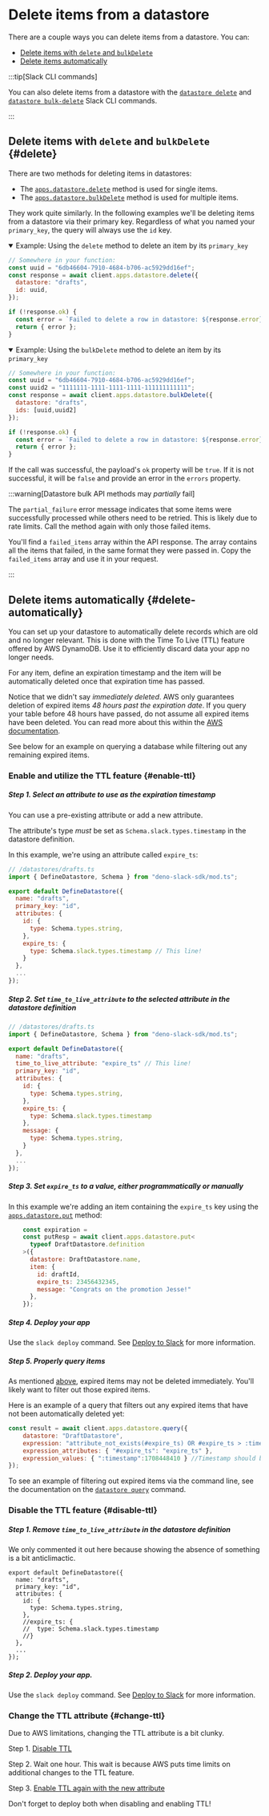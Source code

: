 # Delete items from a datastore

There are a couple ways you can delete items from a datastore. You can:
- [Delete items with `delete` and `bulkDelete`](#delete)
- [Delete items automatically](#delete_automatically)

:::tip[Slack CLI commands]

You can also delete items from a datastore with the [`datastore delete`](https://tools.slack.dev/slack-cli/reference/slack_datastore_delete) and [`datastore bulk-delete`](https://tools.slack.dev/slack-cli/reference/slack_datastore_bulk-delete) Slack CLI commands.

:::

## Delete items with `delete` and `bulkDelete` {#delete}

There are two methods for deleting items in datastores:
- The [`apps.datastore.delete`](/methods/apps.datastore.delete) method is used for single items.
- The [`apps.datastore.bulkDelete`](/methods/apps.datastore.bulkDelete) method is used for multiple items. 

They work quite similarly. In the following examples we'll be deleting items from a datastore via their primary key. Regardless of what you named your `primary_key`, the query will always use the `id` key.

<details open>
<summary>Example: Using the <code>delete</code> method to delete an item by its <code>primary_key</code> </summary>

```js
// Somewhere in your function:
const uuid = "6db46604-7910-4684-b706-ac5929dd16ef";
const response = await client.apps.datastore.delete({
  datastore: "drafts",
  id: uuid,
});

if (!response.ok) {
  const error = `Failed to delete a row in datastore: ${response.error}`;
  return { error };
}
```
</details>

<details open>
<summary>Example: Using the <code>bulkDelete</code> method to delete an item by its <code>primary_key</code> </summary>

```js
// Somewhere in your function:
const uuid = "6db46604-7910-4684-b706-ac5929dd16ef";
const uuid2 = "1111111-1111-1111-1111-111111111111";
const response = await client.apps.datastore.bulkDelete({
  datastore: "drafts",
  ids: [uuid,uuid2]
});

if (!response.ok) {
  const error = `Failed to delete a row in datastore: ${response.error}`;
  return { error };
}
```
</details>

If the call was successful, the payload's `ok` property will be `true`. If it is not successful, it will be `false` and provide an error in the `errors` property.

:::warning[Datastore bulk API methods may _partially_ fail]

The `partial_failure` error message indicates that some items were successfully processed while others need to be retried. This is likely due to rate limits. Call the method again with only those failed items.

You'll find a `failed_items` array within the API response. The array contains all the items that failed, in the same format they were passed in. Copy the `failed_items` array and use it in your request. 

:::

## Delete items automatically {#delete-automatically}

You can set up your datastore to automatically delete records which are old and no longer relevant. This is done with the Time To Live (TTL) feature offered by AWS DynamoDB. Use it to efficiently discard data your app no longer needs.

For any item, define an expiration timestamp and the item will be automatically deleted once that expiration time has passed. 

Notice that we didn't say _immediately deleted_. AWS only guarantees deletion of expired items _48 hours past the expiration date_. If you query your table before 48 hours have passed, do not assume all expired items have been deleted. You can read more about this within the [AWS documentation](https://docs.aws.amazon.com/amazondynamodb/latest/developerguide/ttl-expired-items.html).

See below for an example on querying a database while filtering out any remaining expired items. 

### Enable and utilize the TTL feature {#enable-ttl}

##### Step 1. Select an attribute to use as the expiration timestamp

You can use a pre-existing attribute or add a new attribute.

The attribute's type _must_ be set as `Schema.slack.types.timestamp` in the datastore definition.

In this example, we're using an attribute called `expire_ts`:

```js
// /datastores/drafts.ts
import { DefineDatastore, Schema } from "deno-slack-sdk/mod.ts";

export default DefineDatastore({
  name: "drafts",
  primary_key: "id",
  attributes: {
    id: {
      type: Schema.types.string,
    },
    expire_ts: {
      type: Schema.slack.types.timestamp // This line!
    }
  },
  ...
});
```

##### Step 2. Set `time_to_live_attribute` to the selected attribute in the datastore definition

```js
// /datastores/drafts.ts
import { DefineDatastore, Schema } from "deno-slack-sdk/mod.ts";

export default DefineDatastore({
  name: "drafts",
  time_to_live_attribute: "expire_ts" // This line!
  primary_key: "id",
  attributes: {
    id: {
      type: Schema.types.string,
    },
    expire_ts: {
      type: Schema.slack.types.timestamp
    },
    message: {
      type: Schema.types.string,
    }
  },
  ...
});
```

##### Step 3. Set `expire_ts` to a value, either programmatically or manually

In this example we're adding an item containing the `expire_ts` key using the [`apps.datastore.put`](/methods/apps.datastore.put) method:

```js
    const expiration = 
    const putResp = await client.apps.datastore.put<
      typeof DraftDatastore.definition
    >({
      datastore: DraftDatastore.name,
      item: {
        id: draftId,
        expire_ts: 23456432345,
        message: "Congrats on the promotion Jesse!"
      },
    });
```

##### Step 4. Deploy your app

Use the `slack deploy` command. See [Deploy to Slack](/automation/deploy) for more information.

##### Step 5. Properly query items

As mentioned [above](#delete_automatically), expired items may not be deleted immediately. You'll likely want to filter out those expired items. 

Here is an example of a query that filters out any expired items that have not been automatically deleted yet:

```js
const result = await client.apps.datastore.query({
    datastore: "DraftDatastore", 
    expression: "attribute_not_exists(#expire_ts) OR #expire_ts > :timestamp", 
    expression_attributes: { "#expire_ts": "expire_ts" }, 
    expression_values: { ":timestamp":1708448410 } //Timestamp should be the current time
});
```

To see an example of filtering out expired items via the command line, see the documentation on the [`datastore query`](https://tools.slack.dev/slack-cli/reference/slack_datastore_query) command.

### Disable the TTL feature {#disable-ttl}

##### Step 1. Remove `time_to_live_attribute` in the datastore definition

We only commented it out here because showing the absence of something is a bit anticlimactic.

```JS
export default DefineDatastore({
  name: "drafts",
  primary_key: "id",
  attributes: {
    id: {
      type: Schema.types.string,
    },
    //expire_ts: {
    //  type: Schema.slack.types.timestamp
    //}
  },
  ...
});
```

##### Step 2. Deploy your app.

Use the `slack deploy` command. See [Deploy to Slack](/automation/deploy) for more information.

### Change the TTL attribute {#change-ttl}

Due to AWS limitations, changing the TTL attribute is a bit clunky. 

Step 1. [Disable TTL](#disable-ttl)

Step 2. Wait one hour. This wait is because AWS puts time limits on additional changes to the TTL feature. 

Step 3. [Enable TTL again with the new attribute](#enable-ttl)

Don't forget to deploy both when disabling and enabling TTL!
